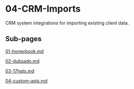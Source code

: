 # 04-CRM-Imports

CRM system integrations for importing existing client data.

## Sub-pages

[01-honeybook.md](04-CRM-Imports%2024bca879f68d81e7be2af0a32434269b/01-honeybook%20md%2024bca879f68d819cb99ed2e68a67e950.md)

[02-dubsado.md](04-CRM-Imports%2024bca879f68d81e7be2af0a32434269b/02-dubsado%20md%2024bca879f68d8184b532cb4e833a6f6e.md)

[03-17hats.md](04-CRM-Imports%2024bca879f68d81e7be2af0a32434269b/03-17hats%20md%2024bca879f68d819b9967c1bb97505bad.md)

[04-custom-apis.md](04-CRM-Imports%2024bca879f68d81e7be2af0a32434269b/04-custom-apis%20md%2024bca879f68d8175abaaee6440504315.md)